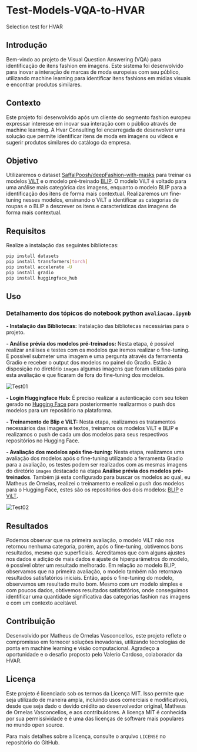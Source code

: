 # Test-Models-VQA-to-HVAR
Selection test for HVAR

## Introdução
Bem-vindo ao projeto de Visual Question Answering (VQA) para identificação de itens fashion em imagens. Este sistema foi desenvolvido para inovar a interação de marcas de moda europeias com seu público, utilizando machine learning para identificar itens fashions em mídias visuais e encontrar produtos similares.

## Contexto
Este projeto foi desenvolvido após um cliente do segmento fashion europeu expressar interesse em inovar sua interação com o público através de machine learning. A Hvar Consulting foi encarregada de desenvolver uma solução que permite identificar itens de moda em imagens ou vídeos e sugerir produtos similares do catálogo da empresa.

## Objetivo
Utilizaremos o dataset [SaffalPoosh/deepFashion-with-masks](https://huggingface.co/datasets/SaffalPoosh/deepFashion-with-masks) para treinar os modelos [ViLT](https://huggingface.co/docs/transformers/model_doc/vilt) e o modelo pré-treinado [BLIP](https://huggingface.co/Salesforce/blip-vqa-base). O modelo ViLT é voltado para uma análise mais categórica das imagens, enquanto o modelo BLIP para a identificação dos itens de forma mais contextual. Realizaremos um fine-tuning nesses modelos, ensinando o ViLT a identificar as categorias de roupas e o BLIP a descrever os itens e características das imagens de forma mais contextual.

## Requisitos
Realize a instalação das seguintes bibliotecas:
```bash
pip install datasets
pip install transformers[torch]
pip install accelerate -U
pip install gradio
pip install huggingface_hub
```

## Uso
### Detalhamento dos tópicos do notebook python `avaliacao.ipynb`

**- Instalação das Bibliotecas:** Instalação das bibliotecas necessárias para o projeto.

**- Análise prévia dos modelos pré-treinados:** Nesta etapa, é possível realizar análises e testes com os modelos que iremos realizar o fine-tuning. É possível submeter uma imagem e uma pergunta através da ferramenta Gradio e receber o output dos modelos no painel do Gradio. Estão à disposição no diretório `images` algumas imagens que foram utilizadas para esta avaliação e que ficaram de fora do fine-tuning dos modelos.

![Test01](/output/emily41.jpg)

**- Login Huggingface Hub:** É preciso realizar a autenticação com seu token gerado no [Hugging Face](https://huggingface.co/) para posteriormente realizarmos o push dos modelos para um repositório na plataforma.

**- Treinamento de Blip e ViLT:** Nesta etapa, realizamos os tratamentos necessários das imagens e textos, treinamos os modelos ViLT e BLIP e realizamos o push de cada um dos modelos para seus respectivos repositórios no Hugging Face.

**- Avaliação dos modelos após fine-tuning:** Nesta etapa, realizamos uma avaliação dos modelos após o fine-tuning utilizando a ferramenta Gradio para a avaliação, os testes podem ser realizados com as mesmas imagens do diretório `images` destacado na etapa **Análise prévia dos modelos pré-treinados**. Também já esta configurado para buscar os modelos ao qual, eu Matheus de Ornelas, realizei o treinamento e realizei o push dos modelos para o Hugging Face, estes são os repositórios dos dois modelos: [BLIP](https://huggingface.co/Ornelas/blip_finetuned_fashion) e [ViLT](https://huggingface.co/Ornelas/vilt_finetuned_fashion).

![Test02](/output/emily41.jpg)

## Resultados
Podemos observar que na primeira avaliação, o modelo ViLT não nos retornou nenhuma categoria, porém, após o fine-tuning, obtivemos bons resultados, mesmo que superficiais. Acreditamos que com alguns ajustes nos dados e adição de mais dados e ajuste de hiperparâmetros do modelo, é possível obter um resultado melhorado.
Em relação ao modelo BLIP, observamos que na primeira avaliação, o modelo também não retornava resultados satisfatórios iniciais. Então, após o fine-tuning do modelo, observamos um resultado muito bom. Mesmo com um modelo simples e com poucos dados, obtivemos resultados satisfatórios, onde conseguimos identificar uma quantidade significativa das categorias fashion nas imagens e com um contexto aceitável.

## Contribuição
Desenvolvido por Matheus de Ornelas Vasconcellos, este projeto reflete o compromisso em fornecer soluções inovadoras, utilizando tecnologias de ponta em machine learning e visão computacional.
Agradeço a oportunidade e o desafio proposto pelo Valerio Cardoso, colaborador da HVAR.

## Licença
Este projeto é licenciado sob os termos da Licença MIT. Isso permite que seja utilizado de maneira ampla, incluindo usos comerciais e modificativos, desde que seja dado o devido crédito ao desenvolvedor original, Matheus de Ornelas Vasconcellos, e aos contribuidores. A licença MIT é conhecida por sua permissividade e é uma das licenças de software mais populares no mundo open source.

Para mais detalhes sobre a licença, consulte o arquivo `LICENSE` no repositório do GitHub.
